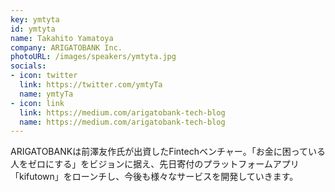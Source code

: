 ```yaml
---
key: ymtyta
id: ymtyta
name: Takahito Yamatoya
company: ARIGATOBANK Inc.
photoURL: /images/speakers/ymtyta.jpg
socials:
- icon: twitter
  link: https://twitter.com/ymtyTa
  name: ymtyTa
- icon: link
  link: https://medium.com/arigatobank-tech-blog
  name: https://medium.com/arigatobank-tech-blog
---
```

ARIGATOBANKは前澤友作氏が出資したFintechベンチャー。「お金に困っている人をゼロにする」をビジョンに据え、先日寄付のプラットフォームアプリ「kifutown」をローンチし、今後も様々なサービスを開発していきます。